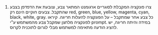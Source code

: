 
1.	צרו פונקציה המקבלת לסוגריים ארגומנט המתאר צבע, וצובעת את הדפדפן בצבע שהתקבל.
צבעים חוקיים הינם רק red, green, blue, yellow, magenta, cyan, black, white, gray.
כל צבע אחר שמתקבל – על הפונקציה להעלות חריגה.
קיראו לפונקציה מלחצן שמקבל צבע מהמשתמש ע"י prompt.
במידה והיתה חריגה, יש להציג הודעה מתאימה למשתמש מבלי לגרום לתוכנית לקרוס.
